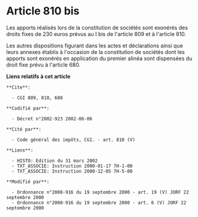 # Article 810 bis

Les apports réalisés lors de la constitution de sociétés sont exonérés des droits fixes de 230 euros prévus au I bis de
l'article 809 et à l'article 810.

Les autres dispositions figurant dans les actes et déclarations ainsi que leurs annexes établis à l'occasion de la
constitution de sociétés dont les apports sont exonérés en application du premier alinéa sont dispensées du droit fixe prévu
à l'article 680.

**Liens relatifs à cet article**

	**Cite**:

	  - CGI 809, 810, 680

	**Codifié par**:

	  - Décret n°2002-923 2002-06-06

	**Cité par**:

	  - Code général des impôts, CGI. - art. 810 (V)

	**Liens**:

	  - HISTO: Edition du 31 mars 2002
	  - TXT_ASSOCIE: Instruction 2000-01-17 7H-1-00
	  - TXT_ASSOCIE: Instruction 2000-12-05 7H-5-00

	**Modifié par**:

	  - Ordonnance n°2000-916 du 19 septembre 2000 - art. 19 (V) JORF 22 septembre 2000
	  - Ordonnance n°2000-916 du 19 septembre 2000 - art. 6 (V) JORF 22 septembre 2000
